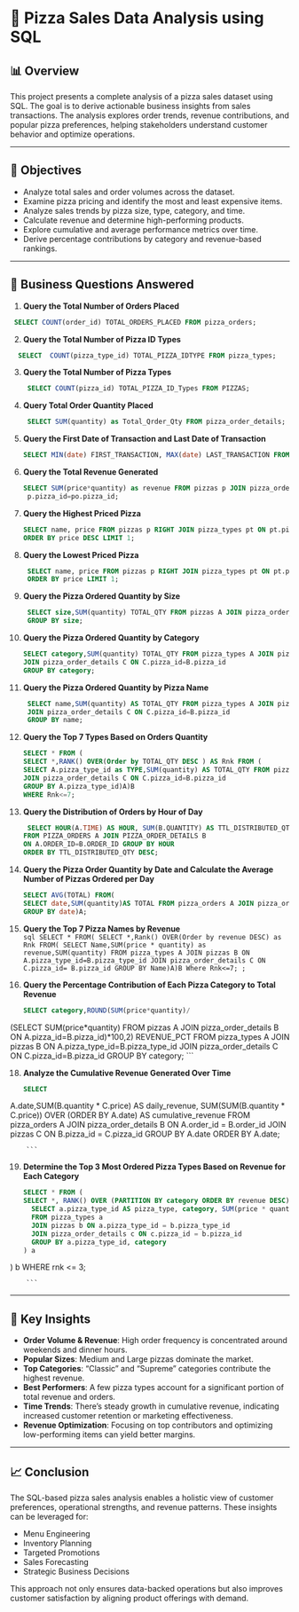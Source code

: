 # 🍕 Pizza Sales Data Analysis using SQL

## 📊 Overview

This project presents a complete analysis of a pizza sales dataset using SQL. The goal is to derive actionable business insights from sales transactions. The analysis explores order trends, revenue contributions, and popular pizza preferences, helping stakeholders understand customer behavior and optimize operations.

---

## 🎯 Objectives

- Analyze total sales and order volumes across the dataset.
- Examine pizza pricing and identify the most and least expensive items.
- Analyze sales trends by pizza size, type, category, and time.
- Calculate revenue and determine high-performing products.
- Explore cumulative and average performance metrics over time.
- Derive percentage contributions by category and revenue-based rankings.

---

## 🧩 Business Questions Answered

1. **Query the Total Number of Orders Placed**  
  ```sql
   SELECT COUNT(order_id) TOTAL_ORDERS_PLACED FROM pizza_orders;

  ```
2. **Query the Total Number of Pizza ID Types**  
  ```sql
    SELECT  COUNT(pizza_type_id) TOTAL_PIZZA_IDTYPE FROM pizza_types;
  ```

3. **Query the Total Number of Pizza Types**  

    ```sql
     SELECT COUNT(pizza_id) TOTAL_PIZZA_ID_Types FROM PIZZAS;
    ```

4. **Query Total Order Quantity Placed**  
     ```sql
      SELECT SUM(quantity) as Total_Qrder_Qty FROM pizza_order_details;
    ```

5. **Query the First Date of Transaction and Last Date of Transaction**  
     ```sql
     SELECT MIN(date) FIRST_TRANSACTION, MAX(date) LAST_TRANSACTION FROM pizza_orders;
    ```

6. **Query the Total Revenue Generated**  
     ```sql
     SELECT SUM(price*quantity) as revenue FROM pizzas p JOIN pizza_order_details po ON 
      p.pizza_id=po.pizza_id;
    ```

7. **Query the Highest Priced Pizza**  
     ```sql
     SELECT name, price FROM pizzas p RIGHT JOIN pizza_types pt ON pt.pizza_type_id = p.pizza_type_id
     ORDER BY price DESC LIMIT 1;
    ```

8. **Query the Lowest Priced Pizza**  
     ```sql
      SELECT name, price FROM pizzas p RIGHT JOIN pizza_types pt ON pt.pizza_type_id = p.pizza_type_id
      ORDER BY price LIMIT 1;
    ```

9. **Query the Pizza Ordered Quantity by Size**  
     ```sql
      SELECT size,SUM(quantity) TOTAL_QTY FROM pizzas A JOIN pizza_order_details B ON A.pizza_id=B.pizza_id
      GROUP BY size;
    ```

10. **Query the Pizza Ordered Quantity by Category**  
      ```sql
      SELECT category,SUM(quantity) TOTAL_QTY FROM pizza_types A JOIN pizzas B ON A.pizza_type_id=B.pizza_type_id
      JOIN pizza_order_details C ON C.pizza_id=B.pizza_id
      GROUP BY category;
    ```

11. **Query the Pizza Ordered Quantity by Pizza Name**  
      ```sql
       SELECT name,SUM(quantity) AS TOTAL_QTY FROM pizza_types A JOIN pizzas B ON A.pizza_type_id=B.pizza_type_id
       JOIN pizza_order_details C ON C.pizza_id=B.pizza_id
       GROUP BY name;
      ```

12. **Query the Top 7 Types Based on Orders Quantity**  
       ```sql
       SELECT * FROM (
       SELECT *,RANK() OVER(Order by TOTAL_QTY DESC ) AS Rnk FROM (
       SELECT A.pizza_type_id as TYPE,SUM(quantity) AS TOTAL_QTY FROM pizza_types A JOIN pizzas B ON A.pizza_type_id=B.pizza_type_id
       JOIN pizza_order_details C ON C.pizza_id=B.pizza_id
       GROUP BY A.pizza_type_id)A)B
       WHERE Rnk<=7;
       ```

13. **Query the Distribution of Orders by Hour of Day**  
       ```sql
        SELECT HOUR(A.TIME) AS HOUR, SUM(B.QUANTITY) AS TTL_DISTRIBUTED_QTY
      FROM PIZZA_ORDERS A JOIN PIZZA_ORDER_DETAILS B
      ON A.ORDER_ID=B.ORDER_ID GROUP BY HOUR
      ORDER BY TTL_DISTRIBUTED_QTY DESC;
       ```

14. **Query the Pizza Order Quantity by Date and Calculate the Average Number of Pizzas Ordered per Day**  
       ```sql
       SELECT AVG(TOTAL) FROM(
      SELECT date,SUM(quantity)AS TOTAL FROM pizza_orders A JOIN pizza_order_details B ON A.order_id=B.order_id
       GROUP BY date)A;
       ```

15. **Query the Top 7 Pizza Names by Revenue**  
        ```sql
       SELECT * FROM(
  SELECT *,Rank() OVER(Order by revenue DESC) as Rnk FROM(
  SELECT Name,SUM(price * quantity) as revenue,SUM(quantity) FROM pizza_types A JOIN pizzas B
  ON A.pizza_type_id=B.pizza_type_id JOIN pizza_order_details C ON C.pizza_id= B.pizza_id
  GROUP BY Name)A)B
  Where Rnk<=7;
  ;
        ```

17. **Query the Percentage Contribution of Each Pizza Category to Total Revenue**  
      ```sql
      SELECT category,ROUND(SUM(price*quantity)/
   (SELECT SUM(price*quantity) FROM pizzas A JOIN pizza_order_details B ON  A.pizza_id=B.pizza_id)*100,2)
   REVENUE_PCT  FROM pizza_types A JOIN pizzas B ON 
   A.pizza_type_id=B.pizza_type_id JOIN pizza_order_details C ON C.pizza_id=B.pizza_id
   GROUP BY category;
        ```

18. **Analyze the Cumulative Revenue Generated Over Time**  
      ```sql
      SELECT 
  A.date,SUM(B.quantity * C.price) AS daily_revenue,
SUM(SUM(B.quantity * C.price)) OVER (ORDER BY A.date) AS cumulative_revenue
FROM pizza_orders A
JOIN pizza_order_details B ON A.order_id = B.order_id
JOIN pizzas C ON B.pizza_id = C.pizza_id
GROUP BY A.date
ORDER BY A.date;
      
        ```

19. **Determine the Top 3 Most Ordered Pizza Types Based on Revenue for Each Category**  
      ```sql
      SELECT * FROM (
    SELECT *, RANK() OVER (PARTITION BY category ORDER BY revenue DESC) AS rnk FROM (
        SELECT a.pizza_type_id AS pizza_type, category, SUM(price * quantity) AS revenue 
        FROM pizza_types a 
        JOIN pizzas b ON a.pizza_type_id = b.pizza_type_id
        JOIN pizza_order_details c ON c.pizza_id = b.pizza_id
        GROUP BY a.pizza_type_id, category
    ) a
) b
WHERE rnk <= 3;

        ```

---

## 📌 Key Insights

- **Order Volume & Revenue**: High order frequency is concentrated around weekends and dinner hours.
- **Popular Sizes**: Medium and Large pizzas dominate the market.
- **Top Categories**: “Classic” and “Supreme” categories contribute the highest revenue.
- **Best Performers**: A few pizza types account for a significant portion of total revenue and orders.
- **Time Trends**: There’s steady growth in cumulative revenue, indicating increased customer retention or marketing effectiveness.
- **Revenue Optimization**: Focusing on top contributors and optimizing low-performing items can yield better margins.

---

## 📈 Conclusion

The SQL-based pizza sales analysis enables a holistic view of customer preferences, operational strengths, and revenue patterns. These insights can be leveraged for:

- Menu Engineering  
- Inventory Planning  
- Targeted Promotions  
- Sales Forecasting  
- Strategic Business Decisions

This approach not only ensures data-backed operations but also improves customer satisfaction by aligning product offerings with demand.



